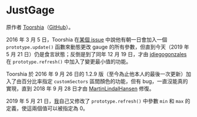 # JustGage

原作者 [Toorshia](https://github.com/toorshia)（[GitHub](https://github.com/toorshia/justgage)）。

2016 年 3 月 5 日，Toorshia 在[某個 issue](https://github.com/toorshia/justgage/issues/204) 中說他有朝一日會加入一個 `prototype.update()` 函數來動態更改 gauge 的所有參數，但直到今天（2019 年 5 月 21 日）仍是食言狀態；反倒是到了同年 12 月 19 日，才由 [jdiegogonzales](https://github.com/jdiegogonzales) 在 `prototype.refresh()` 中加入了變更最小值的功能。

Toorshia 於 2016 年 9 月 26 日的 1.2.9 版（至今為止他本人的最後一次更新）加入了由百分比率指定 `customSectors` 區間顏色的功能，但有 bug，一直沒能真的實現，直到 2018 年 9 月 28 日才由 [MartinLindalHansen](https://github.com/MartinLindalHansen) 修復。

2019 年 5 月 21 日，[我](https://github.com/Wujidadi)自己又修改了 `prototype.refresh()` 中參數 `min` 和 `max` 的定義，使這兩個值可以被指定為 0。